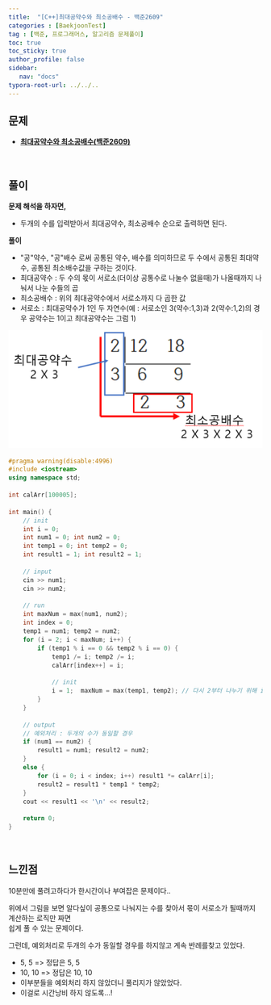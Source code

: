```yaml
---
title:  "[C++]최대공약수와 최소공배수 - 백준2609"
categories : [BaekjoonTest]
tag : [백준, 프로그래머스, 알고리즘 문제풀이]
toc: true
toc_sticky: true
author_profile: false
sidebar:
   nav: "docs"
typora-root-url: ../../..
---
```




## 문제

* **[최대공약수와 최소공배수(백준2609)](https://www.acmicpc.net/problem/2609)**

<br>

## 풀이

**문제 해석을 하자면,**

* 두개의 수를 입력받아서 최대공약수, 최소공배수 순으로 출력하면 된다.



**풀이**

* "공"약수, "공"배수 로써 공통된 약수, 배수를 의미하므로 두 수에서 공통된 최대약수, 공통된 최소배수값을 구하는 것이다.
* 최대공약수 : 두 수의 몫이 서로소(더이상 공통수로 나눌수 없을때)가 나올때까지 나눠서 나눈 수들의 곱
* 최소공배수 : 위의 최대공약수에서 서로소까지 다 곱한 값
* 서로소 : 최대공약수가 1인 두 자연수(예 : 서로소인 3(약수:1,3)과 2(약수:1,2)의 경우 공약수는 1이고 최대공약수는 그럼 1)

<img src="/images/2023-02-19-(C++)최대공약수와 최소공배수 - 백준2609/image-20230203174644617.png" alt="image-20230203174644617"  />




```c++
#pragma warning(disable:4996)
#include <iostream>
using namespace std;

int calArr[100005];

int main() {
	// init
	int i = 0;
	int num1 = 0; int num2 = 0;
	int temp1 = 0; int temp2 = 0;
	int result1 = 1; int result2 = 1;

	// input
	cin >> num1;
	cin >> num2;

	// run
	int maxNum = max(num1, num2);
	int index = 0;
	temp1 = num1; temp2 = num2;
	for (i = 2; i < maxNum; i++) {
		if (temp1 % i == 0 && temp2 % i == 0) {
			temp1 /= i; temp2 /= i;
			calArr[index++] = i;

			// init
			i = 1;  maxNum = max(temp1, temp2); // 다시 2부터 나누기 위해 i=1, 나눈 몫으로 maxNum을 치환하기위해 max()
		}
	}

	// output
	// 예외처리 : 두개의 수가 동일할 경우
	if (num1 == num2) {
		result1 = num1; result2 = num2;
	}
	else {
		for (i = 0; i < index; i++) result1 *= calArr[i];
		result2 = result1 * temp1 * temp2;
	}
	cout << result1 << '\n' << result2;

	return 0;
}
```

<br>

## 느낀점

10분만에 풀려고하다가 한시간이나 부여잡은 문제이다..

위에서 그림을 보면 알다싶이 공통으로 나눠지는 수를 찾아서 몫이 서로소가 될때까지 계산하는 로직만 짜면  
쉽게 풀 수 있는 문제이다.

그런데, 예외처리로 두개의 수가 동일할 경우를 하지않고 계속 반례를찾고 있었다.

* 5, 5 => 정답은 5, 5
* 10, 10 => 정답은 10, 10
* 이부분들을 예외처리 하지 않았더니 풀리지가 않았었다.
* 이걸로 시간낭비 하지 않도록...!

